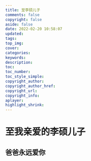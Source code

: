 ```yaml
---
title: 至李硕儿子
comments: false
copyright: false
aside: false
date: 2022-02-20 10:58:07
updated:
tags:
top_img:
cover:
categories:
keywords:
description:
toc:
toc_number:
toc_style_simple:
copyright_author:
copyright_author_href:
copyright_url:
copyright_info:
aplayer:
highlight_shrink:
---
```


# 至我亲爱的李硕儿子
## 爸爸永远爱你